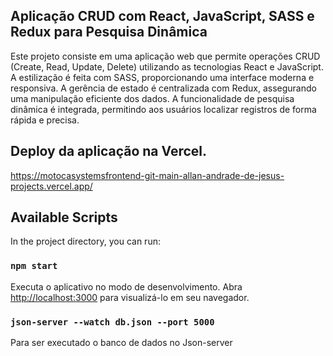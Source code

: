 
<h2>Aplicação CRUD com React, JavaScript, SASS e Redux para Pesquisa Dinâmica </h2>

Este projeto consiste em uma aplicação web que permite operações CRUD (Create, Read, Update, Delete) utilizando as tecnologias React e JavaScript. A estilização é feita com SASS, proporcionando uma interface moderna e responsiva. A gerência de estado é centralizada com Redux, assegurando uma manipulação eficiente dos dados. A funcionalidade de pesquisa dinâmica é integrada, permitindo aos usuários localizar registros de forma rápida e precisa.


## Deploy da aplicação na Vercel.

https://motocasystemsfrontend-git-main-allan-andrade-de-jesus-projects.vercel.app/


## Available Scripts

In the project directory, you can run:

### `npm start`

Executa o aplicativo no modo de desenvolvimento. Abra [http://localhost:3000](http://localhost:3000) para visualizá-lo em seu navegador. 

### `json-server --watch db.json --port 5000`
Para ser executado o banco de dados no Json-server
